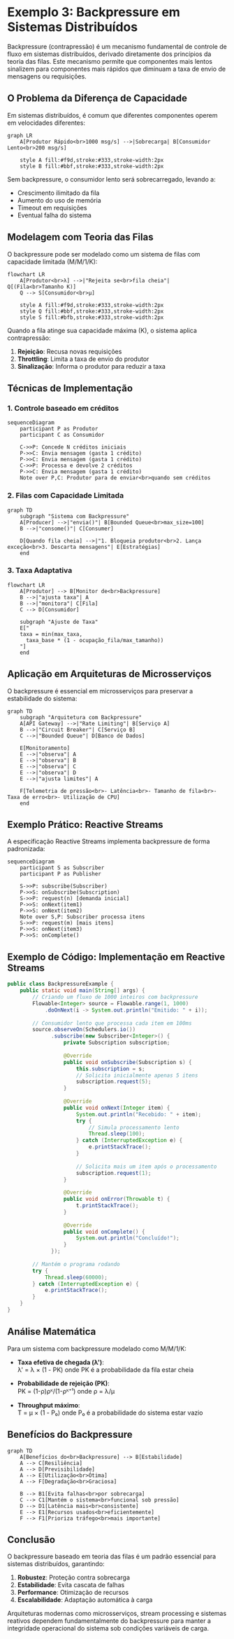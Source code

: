 # Exemplo 3: Backpressure em Sistemas Distribuídos

Backpressure (contrapressão) é um mecanismo fundamental de controle de fluxo em sistemas distribuídos, derivado diretamente dos princípios da teoria das filas. Este mecanismo permite que componentes mais lentos sinalizem para componentes mais rápidos que diminuam a taxa de envio de mensagens ou requisições.

## O Problema da Diferença de Capacidade

Em sistemas distribuídos, é comum que diferentes componentes operem em velocidades diferentes:

```mermaid
graph LR
    A[Produtor Rápido<br>1000 msg/s] -->|Sobrecarga| B[Consumidor Lento<br>200 msg/s]
    
    style A fill:#f9d,stroke:#333,stroke-width:2px
    style B fill:#bbf,stroke:#333,stroke-width:2px
```

Sem backpressure, o consumidor lento será sobrecarregado, levando a:
- Crescimento ilimitado da fila
- Aumento do uso de memória
- Timeout em requisições
- Eventual falha do sistema

## Modelagem com Teoria das Filas

O backpressure pode ser modelado como um sistema de filas com capacidade limitada (M/M/1/K):

```mermaid
flowchart LR
    A[Produtor<br>λ] -->|"Rejeita se<br>fila cheia"| Q[(Fila<br>Tamanho K)]
    Q --> S[Consumidor<br>μ]
    
    style A fill:#f9d,stroke:#333,stroke-width:2px
    style Q fill:#bbf,stroke:#333,stroke-width:2px
    style S fill:#bfb,stroke:#333,stroke-width:2px
```

Quando a fila atinge sua capacidade máxima (K), o sistema aplica contrapressão:
1. **Rejeição**: Recusa novas requisições
2. **Throttling**: Limita a taxa de envio do produtor
3. **Sinalização**: Informa o produtor para reduzir a taxa

## Técnicas de Implementação

### 1. Controle baseado em créditos

```mermaid
sequenceDiagram
    participant P as Produtor
    participant C as Consumidor
    
    C->>P: Concede N créditos iniciais
    P->>C: Envia mensagem (gasta 1 crédito)
    P->>C: Envia mensagem (gasta 1 crédito)
    C->>P: Processa e devolve 2 créditos
    P->>C: Envia mensagem (gasta 1 crédito)
    Note over P,C: Produtor para de enviar<br>quando sem créditos
```

### 2. Filas com Capacidade Limitada

```mermaid
graph TD
    subgraph "Sistema com Backpressure"
    A[Producer] -->|"envia()"| B[Bounded Queue<br>max_size=100]
    B -->|"consome()"| C[Consumer]
    
    D[Quando fila cheia] -->|"1. Bloqueia produtor<br>2. Lança exceção<br>3. Descarta mensagens"| E[Estratégias]
    end
```

### 3. Taxa Adaptativa

```mermaid
flowchart LR
    A[Produtor] --> B[Monitor de<br>Backpressure]
    B -->|"ajusta taxa"| A
    B -->|"monitora"| C[Fila]
    C --> D[Consumidor]
    
    subgraph "Ajuste de Taxa"
    E["
    taxa = min(max_taxa, 
      taxa_base * (1 - ocupação_fila/max_tamanho))
    "]
    end
```

## Aplicação em Arquiteturas de Microsserviços

O backpressure é essencial em microsserviços para preservar a estabilidade do sistema:

```mermaid
graph TD
    subgraph "Arquitetura com Backpressure"
    A[API Gateway] -->|"Rate Limiting"| B[Serviço A]
    B -->|"Circuit Breaker"| C[Serviço B]
    C -->|"Bounded Queue"| D[Banco de Dados]
    
    E[Monitoramento]
    E -->|"observa"| A
    E -->|"observa"| B
    E -->|"observa"| C
    E -->|"observa"| D
    E -->|"ajusta limites"| A
    
    F[Telemetria de pressão<br>- Latência<br>- Tamanho de fila<br>- Taxa de erro<br>- Utilização de CPU]
    end
```

## Exemplo Prático: Reactive Streams

A especificação Reactive Streams implementa backpressure de forma padronizada:

```mermaid
sequenceDiagram
    participant S as Subscriber
    participant P as Publisher
    
    S->>P: subscribe(Subscriber)
    P->>S: onSubscribe(Subscription)
    S->>P: request(n) [demanda inicial]
    P->>S: onNext(item1)
    P->>S: onNext(item2)
    Note over S,P: Subscriber processa itens
    S->>P: request(m) [mais itens]
    P->>S: onNext(item3)
    P->>S: onComplete()
```

## Exemplo de Código: Implementação em Reactive Streams

```java
public class BackpressureExample {
    public static void main(String[] args) {
        // Criando um fluxo de 1000 inteiros com backpressure
        Flowable<Integer> source = Flowable.range(1, 1000)
            .doOnNext(i -> System.out.println("Emitido: " + i));
            
        // Consumidor lento que processa cada item em 100ms
        source.observeOn(Schedulers.io())
              .subscribe(new Subscriber<Integer>() {
                  private Subscription subscription;
                  
                  @Override
                  public void onSubscribe(Subscription s) {
                      this.subscription = s;
                      // Solicita inicialmente apenas 5 itens
                      subscription.request(5);
                  }
                  
                  @Override
                  public void onNext(Integer item) {
                      System.out.println("Recebido: " + item);
                      try {
                          // Simula processamento lento
                          Thread.sleep(100);
                      } catch (InterruptedException e) {
                          e.printStackTrace();
                      }
                      
                      // Solicita mais um item após o processamento
                      subscription.request(1);
                  }
                  
                  @Override
                  public void onError(Throwable t) {
                      t.printStackTrace();
                  }
                  
                  @Override
                  public void onComplete() {
                      System.out.println("Concluído!");
                  }
              });
              
        // Mantém o programa rodando
        try {
            Thread.sleep(60000);
        } catch (InterruptedException e) {
            e.printStackTrace();
        }
    }
}
```

## Análise Matemática

Para um sistema com backpressure modelado como M/M/1/K:

- **Taxa efetiva de chegada (λ')**:  
  λ' = λ × (1 - PK) onde PK é a probabilidade da fila estar cheia

- **Probabilidade de rejeição (PK)**:  
  PK = (1-ρ)ρᴷ/(1-ρᴷ⁺¹) onde ρ = λ/μ

- **Throughput máximo**:  
  T = μ × (1 - P₀) onde P₀ é a probabilidade do sistema estar vazio

## Benefícios do Backpressure

```mermaid
graph TD
    A[Benefícios do<br>Backpressure] --> B[Estabilidade]
    A --> C[Resiliência]
    A --> D[Previsibilidade]
    A --> E[Utilização<br>Ótima]
    A --> F[Degradação<br>Graciosa]
    
    B --> B1[Evita falhas<br>por sobrecarga]
    C --> C1[Mantém o sistema<br>funcional sob pressão]
    D --> D1[Latência mais<br>consistente]
    E --> E1[Recursos usados<br>eficientemente]
    F --> F1[Prioriza tráfego<br>mais importante]
```

## Conclusão

O backpressure baseado em teoria das filas é um padrão essencial para sistemas distribuídos, garantindo:

1. **Robustez**: Proteção contra sobrecarga
2. **Estabilidade**: Evita cascata de falhas 
3. **Performance**: Otimização de recursos
4. **Escalabilidade**: Adaptação automática à carga

Arquiteturas modernas como microsserviços, stream processing e sistemas reativos dependem fundamentalmente do backpressure para manter a integridade operacional do sistema sob condições variáveis de carga.
